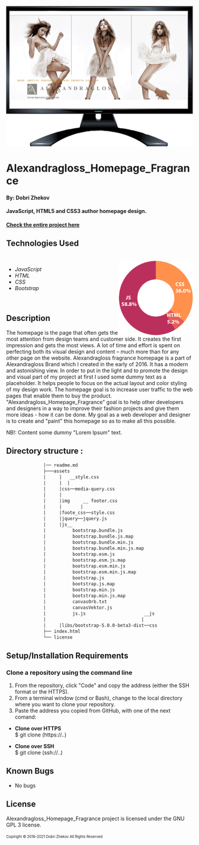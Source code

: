 <img align="justify" alt="chart" width="950px" src="https://github.com/zhekovdobri/zhekovdobri/blob/0615a655bacf30bec3458dbc6cf28de142ff89da/HTMLCSSFashion_Project_preview_1200px.gif">

# Alexandragloss_Homepage_Fragrance

#### By: Dobri Zhekov

#### JavaScript, HTML5 and CSS3 author homepage design.

#### [<ins>Check the entire project here</ins>](https://zhekovdobri.github.io/Alexandragloss_Homepage_Fragrance/)

## Technologies Used

<div class=pull-left>

</div>
&nbsp;&nbsp;&nbsp;&nbsp;&nbsp;&nbsp;&nbsp;&nbsp;&nbsp;&nbsp;&nbsp;&nbsp;&nbsp;&nbsp;&nbsp;
<div class=pull-right>
<img align="right" alt="chart" height="200px" src="https://github.com/zhekovdobri/Alexandragloss_Homepage_Fragrance/blob/3eb9f2b6355fd534894af2af4699a3d02c4eb699/assets/img/Homepage_Fragrance_language_chart.png">
</div>

* _JavaScript_
* _HTML_
* _CSS_
* _Bootstrap_

<br />

## Description
The homepage is the page that often gets the most attention from design teams and customer side. It creates the first impression and gets the most views. A lot of time and effort is spent on perfecting both its visual design and content &ndash; much more than for any other page on the website. Alexandragloss fragrance homepage is a part of Alexandragloss Brand which I created in the early of 2016. It has a modern and astonishing view. In order to put in the light and to promote the design and visual part of my project at first I used some dummy text as a placeholder. It helps people to focus on the actual layout and color styling of my design work. The homepage goal is to increase user traffic to the web pages that enable them to buy the product. "Alexandragloss_Homepage_Fragrance" goal is to help other developers and designers in a way to improve their fashion projects and give them more ideas - how it can be done. My goal as а web developer and designer is to create and "paint" this homepage so as to make all this possible.

NB!: Content some dummy "Lorem Ipsum" text.  

## Directory structure :

                  |── readme.md    
                  ├───assets
                  |     |   __style.css
                  |     |  |    
                  |     |css──media-query.css
                  │     |  
                  |     |img     __ footer.css  
                  |     |       |
                  |     |foote_css──style.css
                  |     |jquery──jquery.js
                  |     |js__
                  |          bootstrap.bundle.js
                  |	         bootstrap.bundle.js.map
                  |          bootstrap.bundle.min.js
                  |          bootstrap.bundle.min.js.map
                  |          bootstrap.esm.js
                  |          bootstrap.esm.js.map
                  |          bootstrap.esm.min.js
                  |          bootstrap.esm.min.js.map
                  |          bootstrap.js
                  |          bootstrap.js.map
                  |          bootstrap.min.js
                  |          bootstrap.min.js.map
                  |          canvasOrb.txt
                  |          canvasVektor.js
                  |          js.js                      __js
                  |                                    |
                  |     |libs/bootstrap-5.0.0-beta3-dist──css                               
                  ├── index.html                         
                  └── license

                       
## Setup/Installation Requirements

### Clone a repository using the command line 

1. From the repository, click "Code" and copy the address (either the SSH format or the HTTPS). 
2. From a terminal window (cmd or Bash), change to the local directory where you want to clone your repository.
3. Paste the address you copied from GitHub, with one of the next comand:

* **Clone over HTTPS**<br>
  $ git clone (https://..)
  
* **Clone over SSH**<br>
  $ git clone (ssh://..)

## Known Bugs

* No bugs

## License

Alexandragloss_Homepage_Fragrance project is licensed under the GNU GPL 3 license.

<sub><sup>Copiright © 2016-2021 Dobri Zhekov All Rights Reserved</sup></sub>
